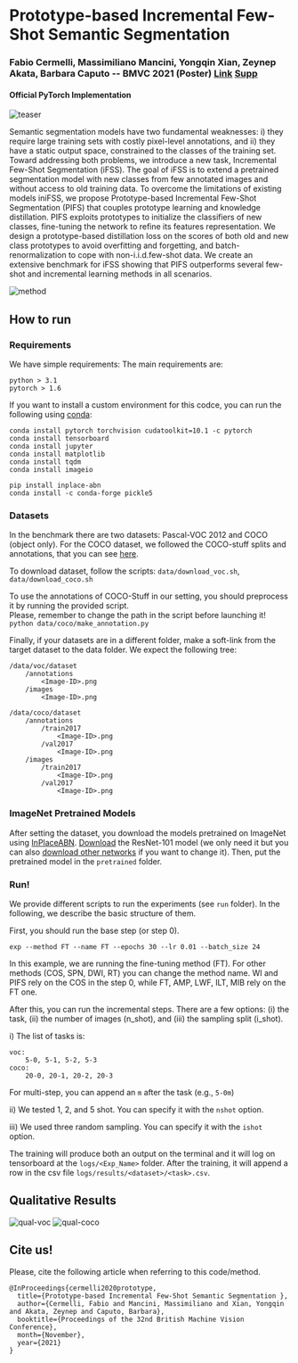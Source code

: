 # Prototype-based Incremental Few-Shot Semantic Segmentation 
### Fabio Cermelli, Massimiliano Mancini, Yongqin Xian, Zeynep Akata, Barbara Caputo -- BMVC 2021 (Poster) [Link](https://arxiv.org/abs/2012.01415) [Supp](https://github.com/fcdl94/FSS/files/7733989/supp.pdf)
#### Official PyTorch Implementation

![teaser](https://raw.githubusercontent.com/fcdl94/FSS/master/images/teaser.png)

Semantic segmentation models have two fundamental weaknesses: i) they require large training sets with costly pixel-level annotations, and ii) they have a static output space, constrained to the classes of the training set. Toward addressing both problems, we introduce a new task, Incremental Few-Shot Segmentation (iFSS). The goal of iFSS is to extend a pretrained segmentation model with new classes from few annotated images and without access to old training data. To overcome the limitations of existing models iniFSS, we propose Prototype-based Incremental Few-Shot Segmentation (PIFS) that couples prototype learning and knowledge distillation. PIFS exploits prototypes to initialize the classifiers of new classes, fine-tuning the network to refine its features representation. We design a prototype-based distillation loss on the scores of both old and new class prototypes to avoid overfitting and forgetting, and batch-renormalization to cope with non-i.i.d.few-shot data. We create an extensive benchmark for iFSS showing that PIFS outperforms several few-shot and incremental learning methods in all scenarios.

![method](https://raw.githubusercontent.com/fcdl94/FSS/master/images/method.png)

## How to run
### Requirements
We have simple requirements:
The main requirements are:
```
python > 3.1
pytorch > 1.6
```
If you want to install a custom environment for this codce, you can run the following using [conda](https://docs.conda.io/projects/conda/en/latest/commands/install.html):
```
conda install pytorch torchvision cudatoolkit=10.1 -c pytorch
conda install tensorboard
conda install jupyter
conda install matplotlib
conda install tqdm
conda install imageio

pip install inplace-abn
conda install -c conda-forge pickle5
```

### Datasets 
In the benchmark there are two datasets: Pascal-VOC 2012 and COCO (object only).
For the COCO dataset, we followed the COCO-stuff splits and annotations, that you can see [here](https://github.com/nightrome/cocostuff/).

To download dataset, follow the scripts: `data/download_voc.sh`, `data/download_coco.sh` 

To use the annotations of COCO-Stuff in our setting, you should preprocess it by running the provided script. \
Please, remember to change the path in the script before launching it!
`python data/coco/make_annotation.py`

Finally, if your datasets are in a different folder, make a soft-link from the target dataset to the data folder.
We expect the following tree:
```
/data/voc/dataset
    /annotations
        <Image-ID>.png
    /images
        <Image-ID>.png
        
/data/coco/dataset
    /annotations
        /train2017
            <Image-ID>.png
        /val2017
            <Image-ID>.png
    /images
        /train2017
            <Image-ID>.png
        /val2017
            <Image-ID>.png
```

### ImageNet Pretrained Models
After setting the dataset, you download the models pretrained on ImageNet using [InPlaceABN](https://github.com/mapillary/inplace_abn).
[Download](https://drive.google.com/file/d/1rQd-NoZuCsGZ7_l_X9GO1GGiXeXHE8CT/view) the ResNet-101 model (we only need it but you can also [download other networks](https://github.com/mapillary/inplace_abn) if you want to change it).
Then, put the pretrained model in the `pretrained` folder.


### Run!
We provide different scripts to run the experiments (see `run` folder).
In the following, we describe the basic structure of them.

First, you should run the base step (or step 0).
```
exp --method FT --name FT --epochs 30 --lr 0.01 --batch_size 24
```
In this example, we are running the fine-tuning method (FT). For other methods (COS, SPN, DWI, RT) you can change the method name.
WI and PIFS rely on the COS in the step 0, while FT, AMP, LWF, ILT, MIB rely on the FT one. 

After this, you can run the incremental steps.
There are a few options: (i) the task, (ii) the number of images (n_shot), and (iii) the sampling split (i_shot).

i) The list of tasks is:
```
voc:
    5-0, 5-1, 5-2, 5-3
coco:
    20-0, 20-1, 20-2, 20-3
```
For multi-step, you can append an `m` after the task (e.g., `5-0m`)

ii) We tested 1, 2, and 5 shot. You can specify it with the `nshot` option.

iii) We used three random sampling. You can specify it with the `ishot` option.

The training will produce both an output on the terminal and it will log on tensorboard at the `logs/<Exp_Name>` folder.
After the training, it will append a row in the csv file `logs/results/<dataset>/<task>.csv`.

## Qualitative Results
![qual-voc](https://raw.githubusercontent.com/fcdl94/FSS/master/images/qual_voc2.png)
![qual-coco](https://raw.githubusercontent.com/fcdl94/FSS/master/images/qual_coco2.png)

## Cite us!
Please, cite the following article when referring to this code/method.
```
@InProceedings{cermelli2020prototype,
  title={Prototype-based Incremental Few-Shot Semantic Segmentation },
  author={Cermelli, Fabio and Mancini, Massimiliano and Xian, Yongqin and Akata, Zeynep and Caputo, Barbara},
  booktitle={Proceedings of the 32nd British Machine Vision Conference},
  month={November},
  year={2021}
}
```
